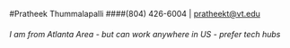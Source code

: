 #Pratheek Thummalapalli
####(804) 426-6004 |   pratheekt@vt.edu 
###### I am from Atlanta Area - but can work anywhere in US - prefer tech hubs


